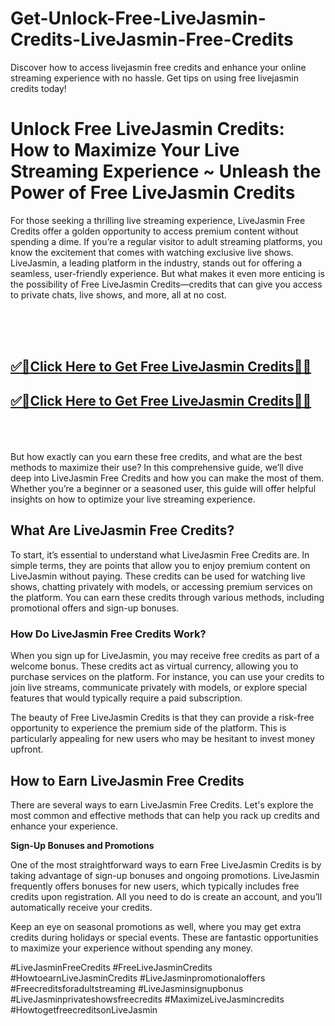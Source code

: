 # Get-Unlock-Free-LiveJasmin-Credits-LiveJasmin-Free-Credits
Discover how to access livejasmin free credits and enhance your online streaming experience with no hassle. Get tips on using free livejasmin credits today!

<h1>Unlock Free LiveJasmin Credits: How to Maximize Your Live Streaming Experience ~ Unleash the Power of Free LiveJasmin Credits</h1>

For those seeking a thrilling live streaming experience, LiveJasmin Free Credits offer a golden opportunity to access premium content without spending a dime. If you’re a regular visitor to adult streaming platforms, you know the excitement that comes with watching exclusive live shows. LiveJasmin, a leading platform in the industry, stands out for offering a seamless, user-friendly experience. But what makes it even more enticing is the possibility of Free LiveJasmin Credits—credits that can give you access to private chats, live shows, and more, all at no cost.

<br><br><br>
**<b><h2>[✅🎯Click Here to Get Free LiveJasmin Credits🎯✅](https://searchoptima.org/livejasmin-free-credits/)</h2></b>**
**<b><h2>[✅🎯Click Here to Get Free LiveJasmin Credits🎯✅](https://searchoptima.org/livejasmin-free-credits/)</h2></b>**
<br><br><br>
But how exactly can you earn these free credits, and what are the best methods to maximize their use? In this comprehensive guide, we’ll dive deep into LiveJasmin Free Credits and how you can make the most of them. Whether you’re a beginner or a seasoned user, this guide will offer helpful insights on how to optimize your live streaming experience.
<br>
<h2>What Are LiveJasmin Free Credits?</h2>
To start, it’s essential to understand what LiveJasmin Free Credits are. In simple terms, they are points that allow you to enjoy premium content on LiveJasmin without paying. These credits can be used for watching live shows, chatting privately with models, or accessing premium services on the platform. You can earn these credits through various methods, including promotional offers and sign-up bonuses.
<br>
<h3>How Do LiveJasmin Free Credits Work?</h3>

When you sign up for LiveJasmin, you may receive free credits as part of a welcome bonus. These credits act as virtual currency, allowing you to purchase services on the platform. For instance, you can use your credits to join live streams, communicate privately with models, or explore special features that would typically require a paid subscription.

The beauty of Free LiveJasmin Credits is that they can provide a risk-free opportunity to experience the premium side of the platform. This is particularly appealing for new users who may be hesitant to invest money upfront.
<br>
<h2>How to Earn LiveJasmin Free Credits</h2>

There are several ways to earn LiveJasmin Free Credits. Let's explore the most common and effective methods that can help you rack up credits and enhance your experience.

<b>Sign-Up Bonuses and Promotions</b>

One of the most straightforward ways to earn Free LiveJasmin Credits is by taking advantage of sign-up bonuses and ongoing promotions. LiveJasmin frequently offers bonuses for new users, which typically includes free credits upon registration. All you need to do is create an account, and you’ll automatically receive your credits.

Keep an eye on seasonal promotions as well, where you may get extra credits during holidays or special events. These are fantastic opportunities to maximize your experience without spending any money.

#LiveJasminFreeCredits
#FreeLiveJasminCredits
#HowtoearnLiveJasminCredits
#LiveJasminpromotionaloffers
#Freecreditsforadultstreaming
#LiveJasminsignupbonus
#LiveJasminprivateshowsfreecredits
#MaximizeLiveJasmincredits
#HowtogetfreecreditsonLiveJasmin
